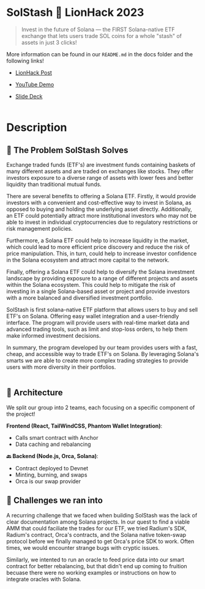 # SolStash 🔄 LionHack 2023

> Invest in the future of Solana — the FIRST Solana-native ETF exchange that lets users trade SOL coins for a whole "stash" of assets in just 3 clicks!

More information can be found in our `README.md` in the docs folder and the following links!

- [LionHack Post](https://devfolio.co/projects/solstash-ccef)

- [YouTube Demo](https://www.youtube.com/watch?v=Dmht2lt_WXQ)

- [Slide Deck](https://docs.google.com/presentation/d/1fJN_g5Hkz8mEg4Fkyc2mAPWAai-GO0NWTe3T818-Yyc/edit?usp=sharing)
<br/><br/>

# Description
## 🌸 The Problem SolStash Solves
Exchange traded funds (ETF's) are investment funds containing baskets of many different assets and are traded on exchanges like stocks. They offer investors exposure to a diverse range of assets with lower fees and better liquidity than traditional mutual funds.

There are several benefits to offering a Solana ETF. Firstly, it would provide investors with a convenient and cost-effective way to invest in Solana, as opposed to buying and holding the underlying asset directly. Additionally, an ETF could potentially attract more institutional investors who may not be able to invest in individual cryptocurrencies due to regulatory restrictions or risk management policies.

Furthermore, a Solana ETF could help to increase liquidity in the market, which could lead to more efficient price discovery and reduce the risk of price manipulation. This, in turn, could help to increase investor confidence in the Solana ecosystem and attract more capital to the network.

Finally, offering a Solana ETF could help to diversify the Solana investment landscape by providing exposure to a range of different projects and assets within the Solana ecosystem. This could help to mitigate the risk of investing in a single Solana-based asset or project and provide investors with a more balanced and diversified investment portfolio.

SolStash is first solana-native ETF platform that allows users to buy and sell ETF's on Solana. Offering easy wallet integration and a user-friendly interface. The program will provide users with real-time market data and advanced trading tools, such as limit and stop-loss orders, to help them make informed investment decisions.

In summary, the program developed by our team provides users with a fast, cheap, and accessible way to trade ETF's on Solana. By leveraging Solana's smarts we are able to create more complex trading strategies to provide users with more diversity in their portfolios.
<br /><br />
## 🔨 Architecture
We split our group into 2 teams, each focusing on a specific component of the project!

**Frontend (React, TailWindCSS, Phantom Wallet Integration)**:  
- Calls smart contract with Anchor
- Data caching and rebalancing

**🔙 Backend (Node.js, Orca, Solana)**:   
- Contract deployed to Devnet
- Minting, burning, and swaps
- Orca is our swap provider
  
  
## 🚧 Challenges we ran into
A recurring challenge that we faced when building SolStash was the lack of clear documentation among Solana projects. In our quest to find a viable AMM that could faciliate the trades for our ETF, we tried Radium's SDK, Radium's contract, Orca's contracts, and the Solana native token-swap protocol before we finally managed to get Orca's price SDK to work. Often times, we would encounter strange bugs with cryptic issues.

Similarly, we intented to run an oracle to feed price data into our smart contract for better rebalancing, but that didn't end up coming to fruition becuase there were no working examples or instructions on how to integrate oracles with Solana.
